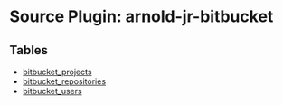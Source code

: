 # Source Plugin: arnold-jr-bitbucket

## Tables

- [bitbucket_projects](bitbucket_projects.md)
- [bitbucket_repositories](bitbucket_repositories.md)
- [bitbucket_users](bitbucket_users.md)